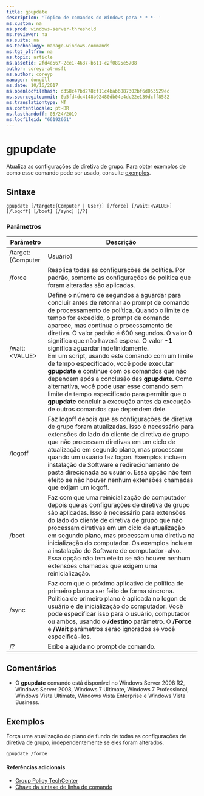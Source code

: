 ```yaml
---
title: gpupdate
description: 'Tópico de comandos do Windows para * * *- '
ms.custom: na
ms.prod: windows-server-threshold
ms.reviewer: na
ms.suite: na
ms.technology: manage-windows-commands
ms.tgt_pltfrm: na
ms.topic: article
ms.assetid: 2fd4e567-2ce1-4637-b611-c2f0895e5708
author: coreyp-at-msft
ms.author: coreyp
manager: dongill
ms.date: 10/16/2017
ms.openlocfilehash: d358c47bd278cf11c4bab6887302bf6d053529ec
ms.sourcegitcommit: 0b5fd4dc4148b92480db04e4dc22e139dcff8582
ms.translationtype: MT
ms.contentlocale: pt-BR
ms.lasthandoff: 05/24/2019
ms.locfileid: "66192661"
---
```

# <a name="gpupdate"></a>gpupdate



Atualiza as configurações de diretiva de grupo. Para obter exemplos de como esse comando pode ser usado, consulte [exemplos](#examples).

## <a name="syntax"></a>Sintaxe

```
gpupdate [/target:{Computer | User}] [/force] [/wait:<VALUE>] [/logoff] [/boot] [/sync] [/?]
```

### <a name="parameters"></a>Parâmetros

|Parâmetro|Descrição|
|---------|-----------|
|/target:{Computer | Usuário}|Atualiza apenas o usuário ou apenas as configurações de política de computador.|
|/force|Reaplica todas as configurações de política. Por padrão, somente as configurações de política que foram alteradas são aplicadas.|
|/wait:\<VALUE>|Define o número de segundos a aguardar para concluir antes de retornar ao prompt de comando de processamento de política. Quando o limite de tempo for excedido, o prompt de comando aparece, mas continua o processamento de diretiva. O valor padrão é 600 segundos. O valor **0** significa que não haverá espera. O valor **-1** significa aguardar indefinidamente.</br>Em um script, usando este comando com um limite de tempo especificado, você pode executar **gpupdate** e continue com os comandos que não dependem após a conclusão das **gpupdate**. Como alternativa, você pode usar esse comando sem limite de tempo especificado para permitir que o **gpupdate** concluir a execução antes da execução de outros comandos que dependem dele.|
|/logoff|Faz logoff depois que as configurações de diretiva de grupo foram atualizadas. Isso é necessário para extensões do lado do cliente de diretiva de grupo que não processam diretivas em um ciclo de atualização em segundo plano, mas processam quando um usuário faz logon. Exemplos incluem instalação de Software e redirecionamento de pasta direcionada ao usuário. Essa opção não tem efeito se não houver nenhum extensões chamadas que exijam um logoff.|
|/boot|Faz com que uma reinicialização do computador depois que as configurações de diretiva de grupo são aplicadas. Isso é necessário para extensões do lado do cliente de diretiva de grupo que não processam diretivas em um ciclo de atualização em segundo plano, mas processam uma diretiva na inicialização do computador. Os exemplos incluem a instalação do Software de computador-alvo. Essa opção não tem efeito se não houver nenhum extensões chamadas que exigem uma reinicialização.|
|/sync|Faz com que o próximo aplicativo de política de primeiro plano a ser feito de forma síncrona. Política de primeiro plano é aplicada no logon de usuário e de inicialização do computador. Você pode especificar isso para o usuário, computador ou ambos, usando o **/destino** parâmetro. O **/Force** e **/Wait** parâmetros serão ignorados se você especificá-los.|
|/?|Exibe a ajuda no prompt de comando.|

## <a name="remarks"></a>Comentários

-   O **gpupdate** comando está disponível no Windows Server 2008 R2, Windows Server 2008, Windows 7 Ultimate, Windows 7 Professional, Windows Vista Ultimate, Windows Vista Enterprise e Windows Vista Business.

## <a name="examples"></a>Exemplos

Força uma atualização do plano de fundo de todas as configurações de diretiva de grupo, independentemente se eles foram alterados.
```
gpupdate /force
```

#### <a name="additional-references"></a>Referências adicionais

-   [Group Policy TechCenter](https://go.microsoft.com/fwlink/?LinkID=145531)
-   [Chave da sintaxe de linha de comando](command-line-syntax-key.md)
